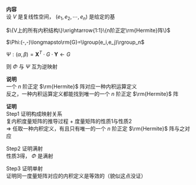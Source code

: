 **内容**  
设 $V$ 是复线性空间， $(e_1,e_2,\cdots,e_n)$ 是给定的基  
  
 $\{V上的所有内积结构\}\xrightarrow{1:1}\{n阶正定\rm{Hermite}阵\}$   
  
 $\Phi:(-,-)\longmapsto\rm{G}=\lgroup(e_i,e_j)\rgroup_n$   
  
 $\Psi:(\alpha,\beta)=\mathbf{X}^T\cdot G\cdot\mathbf{Y}\longleftarrow G$   
  
则 $\Phi$ 与 $\Psi$ 互为逆映射  
  
**说明**  
一个 $n$ 阶正定 $\rm{Hermite}$ 阵对应一种内积运算定义  
反之，一种内积运算定义都能找到唯一的一个 $n$ 阶正定 $\rm{Hermite}$ 阵  
  
**证明**  
Step1 证明构成映射关系  
复内积度量矩阵的推导过程 $+$ 度量矩阵的性质1与性质2  
 $\Rightarrow$ 任取一种内积定义，有且只有唯一的一个 $n$ 阶正定 $\rm{Hermite}$ 阵与之对应  
  
Step2 证明满射  
性质3得， $\Phi$ 是满射  
  
Step3 证明单射  
证明同一度量矩阵对应的内积定义是等效的（貌似这点没证）  
